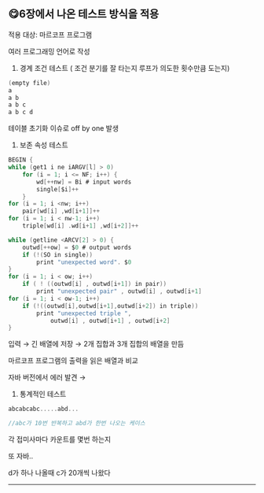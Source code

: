 ## 😋6장에서 나온 테스트 방식을 적용

적용 대상: 마르코프 프로그램

여러 프로그래밍 언어로 작성

1. 경계 조건 테스트 ( 조건 분기를 잘 타는지 루프가 의도한 횟수만큼 도는지)

```c
(empty file)
a
a b
a b c
a b c d
```

테이블 초기화 이슈로 off by one 발생

1. 보존 속성 테스트

```c
BEGIN {
while (get1 i ne iARGV[l] > 0)
	for (i = 1; i <= NF; i++) {
		wd[++nw] = Bi # input words
		single[$i]++
	}
for (i = 1; i <nw; i++)
	pair[wd[i] ,wd[i+1]]++
for (i = 1; i < nw-1; i++)
	triple[wd[i] .wd[i+1] ,wd[i+2]]++

while (getline <ARCV[2] > 0) {
	outwd[++ow] = $0 # output words
	if (!(SO in single))
		print "unexpected word". $0
}
for (i = 1; i < ow; i++)
	if ( ! ((outwd[i] , outwd[i+1]) in pair))
		print "unexpected pair" , outwd[i] , outwd[i+1]
for (i = 1; i < ow-1; i++)
	if (!((outwd[i],outwd[i+1],outwd[i+2]) in triple))
		print "unexpected triple ",
			outwd[i] , outwd[i+1] , outwd[i+2]
}
```

입력 → 긴 배열에 저장 → 2개 집합과 3개 집합의 배열을 만듬

마르코프 프로그램의 출력을 읽은 배열과 비교

자바 버전에서 에러 발견 → 

1. 통계적인 테스트

```c
abcabcabc.....abd... 

//abc가 10번 반복하고 abd가 한번 나오는 케이스
```

각 접미사마다 카운트를 몇번 하는지

또 자바..

d가 하나 나올때 c가 20개씩 나왔다

---
